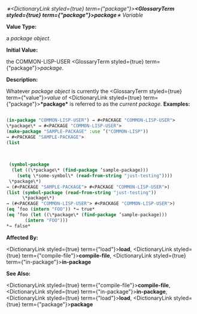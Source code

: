 *∗<DictionaryLink styled={true} term={"package"}><b><GlossaryTerm styled={true} term={"package"}><i>package</i></GlossaryTerm></b></DictionaryLink>∗ Variable* 



**Value Type:** 



a *package object*. 



**Initial Value:** 



the COMMON-LISP-USER <GlossaryTerm styled={true} term={"package"}><i>package</i></GlossaryTerm>. 



**Description:** 



Whatever *package object* is currently the <GlossaryTerm styled={true} term={"value"}><i>value</i></GlossaryTerm> of <DictionaryLink styled={true} term={"package"}><b>\*package\*</b></DictionaryLink> is referred to as the *current package*. **Examples:**
```lisp

(in-package "COMMON-LISP-USER") → #<PACKAGE "COMMON-LISP-USER"> 
\*package\* → #<PACKAGE "COMMON-LISP-USER"> 
(make-package "SAMPLE-PACKAGE" :use ’("COMMON-LISP")) 
→ #<PACKAGE "SAMPLE-PACKAGE"> 
(list 

 
 
 (symbol-package 
  (let ((\*package\* (find-package ’sample-package))) 
    (setq \*some-symbol\* (read-from-string "just-testing")))) 
 \*package\*) 
→ (#<PACKAGE "SAMPLE-PACKAGE"> #<PACKAGE "COMMON-LISP-USER">) 
(list (symbol-package (read-from-string "just-testing")) 
      \*package\*) 
→ (#<PACKAGE "COMMON-LISP-USER"> #<PACKAGE "COMMON-LISP-USER">) 
(eq ’foo (intern "FOO")) *→ true* 
(eq ’foo (let ((\*package\* (find-package ’sample-package))) 
	   (intern "FOO"))) 
*→ false* 

```
**Affected By:** 



<DictionaryLink styled={true} term={"load"}><b>load</b></DictionaryLink>, <DictionaryLink styled={true} term={"compile-file"}><b>compile-file</b></DictionaryLink>, <DictionaryLink styled={true} term={"in-package"}><b>in-package</b></DictionaryLink> 



**See Also:** 



<DictionaryLink styled={true} term={"compile-file"}><b>compile-file</b></DictionaryLink>, <DictionaryLink styled={true} term={"in-package"}><b>in-package</b></DictionaryLink>, <DictionaryLink styled={true} term={"load"}><b>load</b></DictionaryLink>, <DictionaryLink styled={true} term={"package"}><b>package</b></DictionaryLink> 



